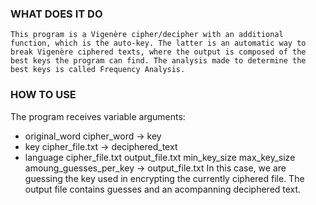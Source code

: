 ### WHAT DOES IT DO
	This program is a Vigenère cipher/decipher with an additional function, which is the auto-key. The latter is an automatic way to break Vigenère ciphered texts, where the output is composed of the best keys the program can find. The analysis made to determine the best keys is called Frequency Analysis.

### HOW TO USE

The program receives variable arguments:

* original_word cipher_word -> key
* key cipher_file.txt -> deciphered_text
* language cipher_file.txt output_file.txt min_key_size max_key_size amoung_guesses_per_key -> output_file.txt 
	In this case, we are guessing the key used in encrypting the currently ciphered file. The output file contains guesses and an acompanning
	deciphered text.
